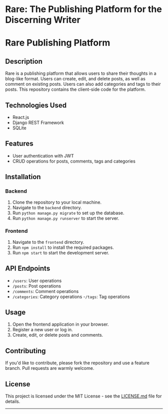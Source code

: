# Rare: The Publishing Platform for the Discerning Writer

# Rare Publishing Platform

## Description

Rare is a publishing platform that allows users to share their thoughts in a blog-like format. Users can create, edit, and delete posts, as well as comment on existing posts. Users can also add categories and tags to their posts. This repository contains the client-side code for the platform.

## Technologies Used

- React.js
- Django REST Framework
- SQLite

## Features

- User authentication with JWT
- CRUD operations for posts, comments, tags and categories

## Installation

### Backend

1. Clone the repository to your local machine.
2. Navigate to the `backend` directory.
3. Run `python manage.py migrate` to set up the database.
4. Run `python manage.py runserver` to start the server.

### Frontend

1. Navigate to the `frontend` directory.
2. Run `npm install` to install the required packages.
3. Run `npm start` to start the development server.

## API Endpoints

- `/users`: User operations
- `/posts`: Post operations
- `/comments`: Comment operations
- `/categories`: Category operations
-`/tags`: Tag operations

## Usage

1. Open the frontend application in your browser.
2. Register a new user or log in.
3. Create, edit, or delete posts and comments.

## Contributing

If you'd like to contribute, please fork the repository and use a feature branch. Pull requests are warmly welcome.

## License

This project is licensed under the MIT License - see the [LICENSE.md](LICENSE.md) file for details.

---



<!-- TODO: Finish writing the readme -->
